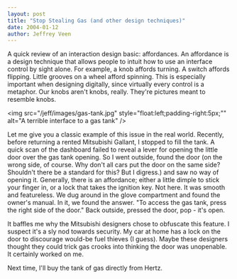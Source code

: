 ```yaml
---
layout: post
title: "Stop Stealing Gas (and other design techniques)"
date: 2004-01-12
author: Jeffrey Veen
---
```

A quick review of an interaction design basic: affordances. An affordance is a design technique that allows people to intuit how to use an interface control by sight alone. For example, a knob affords turning. A switch affords flipping. Little grooves on a wheel afford spinning. This is especially important when designing digitally, since virtually every control is a metaphor. Our knobs aren't knobs, really. They're pictures meant to resemble knobs.

<img src="/jeff/images/gas-tank.jpg" style="float:left;padding-right:5px;"" alt="A terrible interface to a gas tank" />

Let me give you a classic example of this issue in the real world. Recently,  before returning a rented Mitsubishi Gallant, I stopped to fill the tank. A quick scan of the dashboard failed to reveal a lever for opening the little door over the gas tank opening. So I went outside, found the door (on the wrong side, of course. Why don't all cars put the door on the same side? Shouldn't there be a standard for this? But I digress.) and saw no way of opening it. Generally, there is an affordance; either a little dimple to stick your finger in, or a lock that takes the ignition key. Not here. It was smooth and featureless. We dug around in the glove compartment and found the owner's manual. In it, we found the answer. "To access the gas tank, press the right side of the door." Back outside, pressed the door, pop - it's open.

It baffles me why the Mitsubishi designers chose to obfuscate this feature. I suspect it's a sly nod towards security. My car at home has a lock on the door to discourage would-be fuel thieves (I guess). Maybe these designers thought they could trick gas crooks into thinking the door was unopenable. It certainly worked on me.

Next time, I'll buy the tank of gas directly from Hertz.

